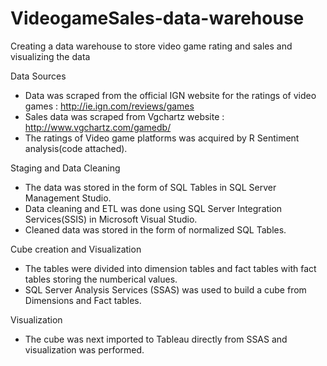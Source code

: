 # VideogameSales-data-warehouse
Creating a data warehouse to store video game rating and sales and visualizing the data

Data Sources
- Data was scraped from the official IGN website for the ratings of video games : http://ie.ign.com/reviews/games
- Sales data was scraped from Vgchartz website : http://www.vgchartz.com/gamedb/
- The ratings of Video game platforms was acquired by R Sentiment analysis(code attached).

Staging and Data Cleaning
- The data was stored in the form of SQL Tables in SQL Server Management Studio.
- Data cleaning and ETL was done using SQL Server Integration Services(SSIS) in Microsoft Visual Studio.
- Cleaned data was stored in the form of normalized SQL Tables.

Cube creation and Visualization
- The tables were divided into dimension tables and fact tables with fact tables storing the numberical values.
- SQL Server Analysis Services (SSAS) was used to build a cube from Dimensions and Fact tables.

Visualization
- The cube was next imported to Tableau directly from SSAS and visualization was performed.


